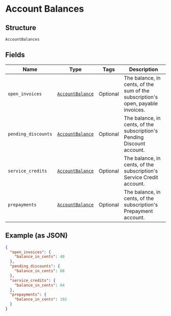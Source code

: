 
# Account Balances

## Structure

`AccountBalances`

## Fields

| Name | Type | Tags | Description |
|  --- | --- | --- | --- |
| `open_invoices` | [`AccountBalance`](../../doc/models/account-balance.md) | Optional | The balance, in cents, of the sum of the subscription's  open, payable invoices. |
| `pending_discounts` | [`AccountBalance`](../../doc/models/account-balance.md) | Optional | The balance, in cents, of the subscription's Pending Discount account. |
| `service_credits` | [`AccountBalance`](../../doc/models/account-balance.md) | Optional | The balance, in cents, of the subscription's Service Credit account. |
| `prepayments` | [`AccountBalance`](../../doc/models/account-balance.md) | Optional | The balance, in cents, of the subscription's Prepayment account. |

## Example (as JSON)

```json
{
  "open_invoices": {
    "balance_in_cents": 40
  },
  "pending_discounts": {
    "balance_in_cents": 88
  },
  "service_credits": {
    "balance_in_cents": 84
  },
  "prepayments": {
    "balance_in_cents": 192
  }
}
```

